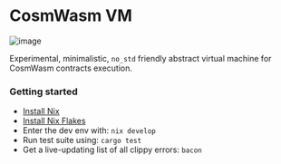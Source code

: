 # CosmWasm VM
![image](https://user-images.githubusercontent.com/1236584/210244814-3fe74217-05c6-4484-be1d-3fa011a455ab.png)

Experimental, minimalistic, `no_std` friendly abstract virtual machine for CosmWasm contracts execution.

### Getting started

- [Install Nix](https://nixos.org/download.html)
- [Install Nix Flakes](https://nixos.wiki/wiki/Flakes)
- Enter the dev env with: `nix develop`
- Run test suite using: `cargo test`
- Get a live-updating list of all clippy errors: `bacon`


